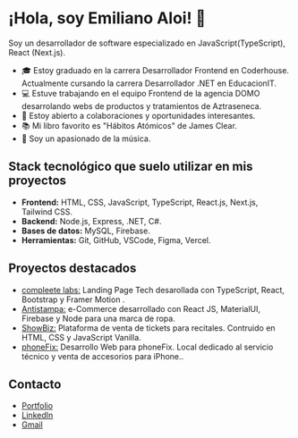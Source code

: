 # ¡Hola, soy Emiliano Aloi! 👋

Soy un desarrollador de software especializado en JavaScript(TypeScript), React (Next.js).


- 🎓 Estoy graduado en la carrera Desarrollador Frontend en Coderhouse. Actualmente cursando la carrera Desarrollador .NET en EducacionIT.
- 💻 Estuve trabajando en el equipo Frontend de la agencia DOMO desarrolando webs de productos y tratamientos de Aztraseneca.
- 🤝 Estoy abierto a colaboraciones y oportunidades interesantes.
- 📚 Mi libro favorito es "Hábitos Atómicos" de James Clear.
- 🎵 Soy un apasionado de la música.

## Stack tecnológico que suelo utilizar en mis proyectos

- **Frontend:** HTML, CSS, JavaScript, TypeScript, React.js, Next.js, Tailwind CSS.
- **Backend:**  Node.js, Express, .NET, C#.
- **Bases de datos:** MySQL, Firebase.
- **Herramientas:** Git, GitHub, VSCode, Figma, Vercel.

## Proyectos destacados

- [compleete labs:](https://landing-page-ea.vercel.app) Landing Page Tech desarollada con TypeScript, React, Bootstrap y Framer Motion .
- [Antistampa:](https://antistampa.netlify.app) e-Commerce desarrollado con React JS, MaterialUI, Firebase y Node para una marca de ropa.
- [ShowBiz:](https://emilianoaloi.github.io/ShowBiz/index.html) Plataforma de venta de tickets para recitales.
Contruido en HTML, CSS y JavaScript Vanilla. 
- [phoneFix:](https://phonefix.netlify.app) Desarrollo Web para phoneFix. Local dedicado al servicio técnico y venta de accesorios para iPhone..

## Contacto

- [Portfolio](https://portfolio-emilianoaloi.vercel.app/)
- [LinkedIn](https://www.linkedin.com/in/emilianoaloi/)
- [Gmail](mailto:emilianoaloi.dev@gmail.com)



